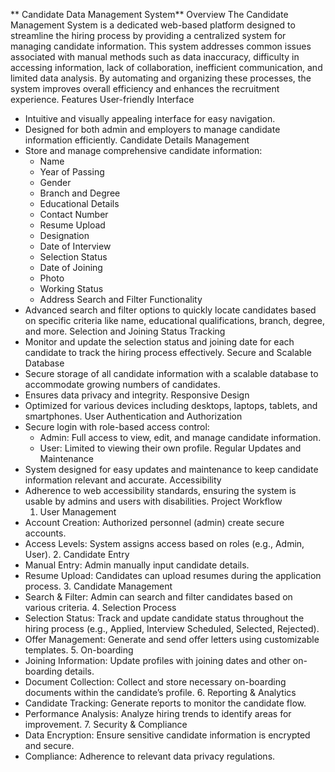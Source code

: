  ** Candidate Data Management System**
   Overview
The Candidate Management System is a dedicated web-based platform designed to streamline the hiring process by providing a centralized system for managing candidate information. This system addresses common issues associated with manual methods such as data inaccuracy, difficulty in accessing information, lack of collaboration, inefficient communication, and limited data analysis. By automating and organizing these processes, the system improves overall efficiency and enhances the recruitment experience.
   Features
    User-friendly Interface
- Intuitive and visually appealing interface for easy navigation.
- Designed for both admin and employers to manage candidate information efficiently.
    Candidate Details Management
- Store and manage comprehensive candidate information:
  - Name
  - Year of Passing
  - Gender
  - Branch and Degree
  - Educational Details
  - Contact Number
  - Resume Upload
  - Designation
  - Date of Interview
  - Selection Status
  - Date of Joining
  - Photo
  - Working Status
  - Address
    Search and Filter Functionality
- Advanced search and filter options to quickly locate candidates based on specific criteria like name, educational qualifications, branch, degree, and more.
    Selection and Joining Status Tracking
- Monitor and update the selection status and joining date for each candidate to track the hiring process effectively.
    Secure and Scalable Database
- Secure storage of all candidate information with a scalable database to accommodate growing numbers of candidates.
- Ensures data privacy and integrity.
    Responsive Design
- Optimized for various devices including desktops, laptops, tablets, and smartphones.
    User Authentication and Authorization
- Secure login with role-based access control:
  - Admin: Full access to view, edit, and manage candidate information.
  - User: Limited to viewing their own profile.
    Regular Updates and Maintenance
- System designed for easy updates and maintenance to keep candidate information relevant and accurate.
    Accessibility
- Adherence to web accessibility standards, ensuring the system is usable by admins and users with disabilities.
   Project Workflow
    1. User Management
-   Account Creation:   Authorized personnel (admin) create secure accounts.
-   Access Levels:   System assigns access based on roles (e.g., Admin, User).
    2. Candidate Entry
-   Manual Entry:   Admin manually input candidate details.
-   Resume Upload:   Candidates can upload resumes during the application process.
    3. Candidate Management
-   Search & Filter:   Admin can search and filter candidates based on various criteria.
    4. Selection Process
-   Selection Status:   Track and update candidate status throughout the hiring process (e.g., Applied, Interview Scheduled, Selected, Rejected).
-   Offer Management:   Generate and send offer letters using customizable templates.
    5. On-boarding
-   Joining Information:   Update profiles with joining dates and other on-boarding details.
-   Document Collection:   Collect and store necessary on-boarding documents within the candidate’s profile.
    6. Reporting & Analytics
-   Candidate Tracking:   Generate reports to monitor the candidate flow.
-   Performance Analysis:   Analyze hiring trends to identify areas for improvement.
    7. Security & Compliance
-   Data Encryption:   Ensure sensitive candidate information is encrypted and secure.
-   Compliance:   Adherence to relevant data privacy regulations.
